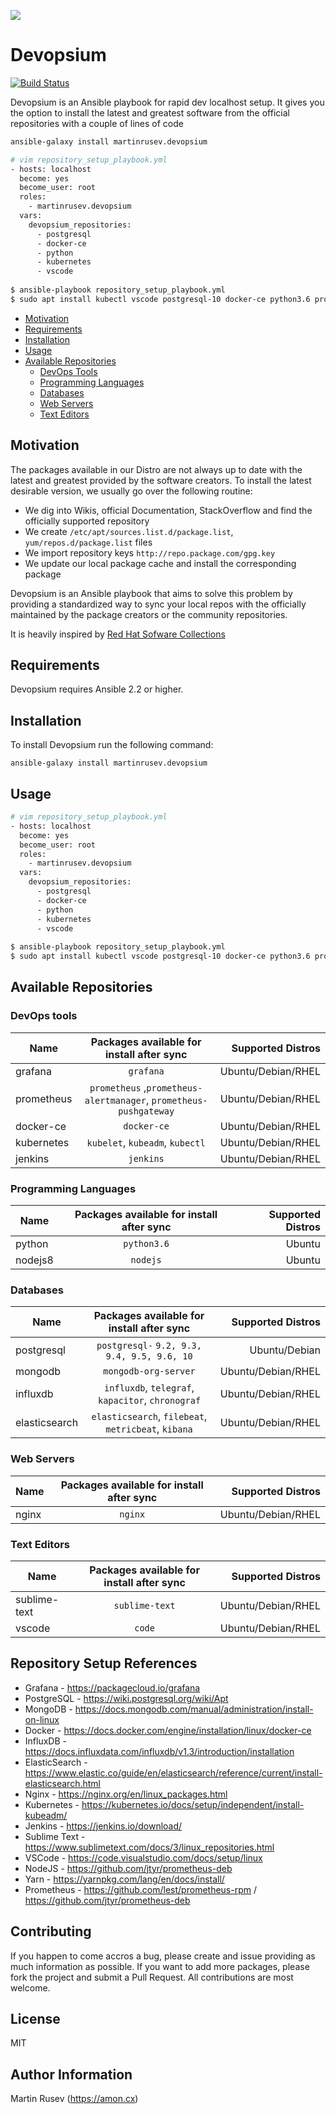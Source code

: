 
![](logo.png)

Devopsium
======

[![Build Status](https://travis-ci.org/martinrusev/devopsium.svg?branch=master)](https://travis-ci.org/martinrusev/devopsium)

Devopsium is an Ansible playbook for rapid dev localhost setup. It gives you the option to install the latest and greatest software from the official repositories
with a couple of lines of code


```bash
ansible-galaxy install martinrusev.devopsium

# vim repository_setup_playbook.yml
- hosts: localhost
  become: yes
  become_user: root
  roles:
    - martinrusev.devopsium
  vars:
    devopsium_repositories:
      - postgresql
      - docker-ce
      - python
      - kubernetes
      - vscode
      
$ ansible-playbook repository_setup_playbook.yml
$ sudo apt install kubectl vscode postgresql-10 docker-ce python3.6 prometheus
```


- [Motivation](#motivation)
- [Requirements](#requirements)
- [Installation](#installation)
- [Usage](#usage)
- [Available Repositories](#available-repositories)
  - [DevOps Tools](#devops-tools)
  - [Programming Languages](#programming-languages)
  - [Databases](#databases)
  - [Web Servers](#web-servers)
  - [Text Editors](#text-editors)


## Motivation

The packages available in our Distro are not always up to date with the latest and greatest provided by the software creators.
To install the latest desirable version, we usually go over the following routine:

- We dig into Wikis, official Documentation, StackOverflow and find the officially supported repository
- We create `/etc/apt/sources.list.d/package.list`, `yum/repos.d/package.list` files
- We import repository keys `http://repo.package.com/gpg.key`
- We update our local package cache and install the corresponding package

Devopsium is an Ansible playbook that aims to solve this problem by providing a standardized way to sync your local repos
with the officially maintained by the package creators or the community repositories. 

It is heavily inspired by <a href="https://developers.redhat.com/products/softwarecollections/overview/">Red Hat Sofware Collections</a>

## Requirements

Devopsium requires Ansible 2.2 or higher.


## Installation

To install Devopsium run the following command:

```
ansible-galaxy install martinrusev.devopsium
```

## Usage

```bash
# vim repository_setup_playbook.yml
- hosts: localhost
  become: yes
  become_user: root
  roles:
    - martinrusev.devopsium
  vars:
    devopsium_repositories:
      - postgresql
      - docker-ce
      - python
      - kubernetes
      - vscode
      
$ ansible-playbook repository_setup_playbook.yml
$ sudo apt install kubectl vscode postgresql-10 docker-ce python3.6 prometheus

```

## Available Repositories

### DevOps tools

| Name                   | Packages available for install after sync                      | Supported Distros       |
| ---------------------- |:--------------------------:| -----------------------:|
| grafana          | `grafana`  | Ubuntu/Debian/RHEL|
| prometheus          | `prometheus` ,`prometheus-alertmanager`, `prometheus-pushgateway`  | Ubuntu/Debian/RHEL|
| docker-ce        | `docker-ce`  | Ubuntu/Debian/RHEL  |
| kubernetes       | `kubelet`, `kubeadm`, `kubectl`  | Ubuntu/Debian/RHEL  |
| jenkins        | `jenkins`  | Ubuntu/Debian/RHEL  |


### Programming Languages

| Name                   | Packages available for install after sync                      | Supported Distros       |
| ---------------------- |:--------------------------:| -----------------------:|
| python          | `python3.6`  | Ubuntu |
| nodejs8          | `nodejs`  | Ubuntu |

### Databases

| Name                   | Packages available for install after sync                      | Supported Distros       |
| ---------------------- |:--------------------------:| -----------------------:|
| postgresql       | `postgresql-` `9.2, 9.3, 9.4, 9.5, 9.6, 10`| Ubuntu/Debian  |
| mongodb        | `mongodb-org-server` | Ubuntu/Debian/RHEL  |
| influxdb         | `influxdb`, `telegraf`, `kapacitor`, `chronograf`  | Ubuntu/Debian/RHEL  |
| elasticsearch      | `elasticsearch`, `filebeat`, `metricbeat`, `kibana` | Ubuntu/Debian/RHEL  |

### Web Servers

| Name                   | Packages available for install after sync                      | Supported Distros       |
| ---------------------- |:--------------------------:| -----------------------:|
| nginx          | `nginx` | Ubuntu/Debian/RHEL  |


### Text Editors

| Name                   | Packages available for install after sync                      | Supported Distros       |
| ---------------------- |:--------------------------:| -----------------------:|
| sublime-text     | `sublime-text` | Ubuntu/Debian/RHEL  |
| vscode     | `code` | Ubuntu/Debian/RHEL  |



## Repository Setup References

- Grafana - https://packagecloud.io/grafana
- PostgreSQL - https://wiki.postgresql.org/wiki/Apt
- MongoDB -  https://docs.mongodb.com/manual/administration/install-on-linux
- Docker - https://docs.docker.com/engine/installation/linux/docker-ce
- InfluxDB - https://docs.influxdata.com/influxdb/v1.3/introduction/installation
- ElasticSearch - https://www.elastic.co/guide/en/elasticsearch/reference/current/install-elasticsearch.html
- Nginx - https://nginx.org/en/linux_packages.html
- Kubernetes - https://kubernetes.io/docs/setup/independent/install-kubeadm/
- Jenkins - https://jenkins.io/download/
- Sublime Text - https://www.sublimetext.com/docs/3/linux_repositories.html
- VSCode - https://code.visualstudio.com/docs/setup/linux
- NodeJS - https://github.com/jtyr/prometheus-deb
- Yarn - https://yarnpkg.com/lang/en/docs/install/
- Prometheus - https://github.com/lest/prometheus-rpm / https://github.com/jtyr/prometheus-deb

## Contributing

If you happen to come accros a bug, please create and issue providing as much information as possible.
If you want to add more packages, please fork the project and submit a Pull Request. All contributions are most welcome.

## License

MIT

## Author Information

Martin Rusev (https://amon.cx)
